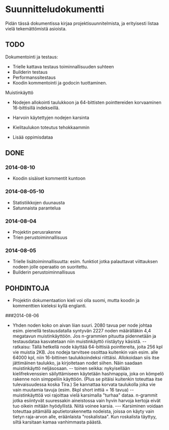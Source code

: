 # Suunnitteludokumentti

Pidän tässä dokumentissa kirjaa projektisuunnitelmista, ja erityisesti listaa
vielä tekemättömistä asioista.

## TODO

Dokumentointi ja testaus:
- Trielle kattava testaus toiminnallisuuden suhteen
- Builderin testaus
- Performanssitestaus
- Koodin kommentointi ja godocin tuottaminen.

Muistinkäyttö
- Nodejen allokointi taulukkoon ja 64-bittisten pointtereiden korvaaminen 16-bittisillä indekseillä.
- Harvoin käytettyjen nodejen karsinta
- Kielitaulukon toteutus tehokkaammin

- Lisää oppimisdataa

## DONE

### 2014-08-10
- Koodin sisäiset kommentit kuntoon

### 2014-08-05-10
- Statistiikkojen duunausta
- Satunnaista parantelua

### 2014-08-04
- Projektin perusrakenne 
- Trien perustoiminnallisuus

### 2014-08-05

- Trielle lisätoiminnallisuutta: esim. funktiot jotka palauttavat viittauksen nodeen
jolle operaatio on suoritettu.
- Builderin perustoiminnallisuus

## POHDINTOJA

- Projektin dokumentaation kieli voi olla suomi, mutta koodin ja kommenttien kieleksi
kyllä englanti.

###2014-08-06

- Yhden noden koko on aivan liian suuri. 2080 tavua per node johtaa esim. pienellä testausdatalla syntyvän 2227 noden määrälläkin 4,4 megatavun muistinkäyttöön. Jos n-grammien pituutta pidennetään ja testausdataa kasvatetaan niin muistinkäyttö riistäytyy käsistä.
-- ratkaisu: Tällä hetkellä node käyttää 64-bittisiä pointtereita, joita 256 kpl vie muistia 2KB. Jos nodeja tarvitsee osoittaa kuitenkin vain esim. alle 64000 kpl, niin 16-bittinen taulukkoindeksi riittäisi. Allokoidaan siis itse jättimäinen taulukko, ja kirjoitetaan nodet siihen. Näin saadaan muistinkäyttö neljäsosaan.
-- toinen seikka: nykyisellään kielifrekvenssien säilyttämiseen käytetään hashmappia, joka on kömpelö rakenne noin simppeliin käyttöön. (Plus se pitäisi kuitenkin toteuttaa itse tulevaisuudessa koska Tira.) Se kannattaa korvata taulukolla joka vie vain muutamia tavuja (esim. 8kpl short inttiä = 16 tavua)
-- muistinkäyttöä voi rajoittaa vielä karsimalla "turhaa" dataa. n-grammit jotka esiintyvät suuressakin aineistossa vain hyvin harvoja kertoja eivät tuo oikein mitään hyödyllistä. Niitä voinee karsia.
--- Karsiminen voidaan toteuttaa pitämällä aputietorakennetta nodeista, joissa on käyty vain tietyn raja-arvon alle, eräänlaista "roskalistaa". Kun roskalista täyttyy, siltä karsitaan kamaa vanhimmasta päästä.